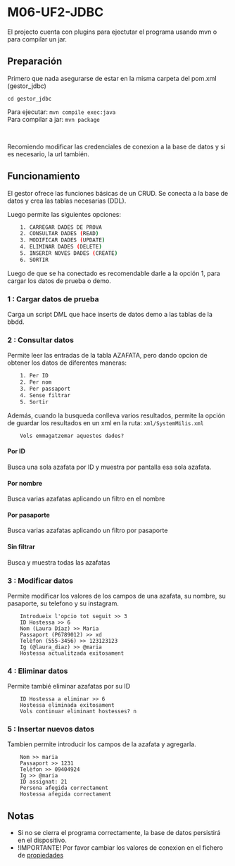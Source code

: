 # M06-UF2-JDBC

El projecto cuenta con plugins para ejectutar el programa usando mvn o para compilar un jar.

## Preparación

Primero que nada asegurarse de estar en la misma carpeta del pom.xml (gestor_jdbc)

`cd gestor_jdbc` <br>

Para ejecutar: `mvn compile exec:java`<br>
Para compilar a jar: `mvn package`<br>

<br>

Recomiendo modificar las credenciales de conexion a la base de datos y si es necesario, la url también.


## Funcionamiento

El gestor ofrece las funciones básicas de un CRUD. Se conecta a la base de datos y crea las tablas necesarias (DDL).

Luego permite las siguientes opciones:

```bash
    1. CARREGAR DADES DE PROVA
    2. CONSULTAR DADES (READ)
    3. MODIFICAR DADES (UPDATE)
    4. ELIMINAR DADES (DELETE)
    5. INSERIR NOVES DADES (CREATE)
    6. SORTIR
```

Luego de que se ha conectado es recomendable darle a la opción 1, para cargar los datos de prueba o demo. <br>

### 1 : Cargar datos de prueba

Carga un script DML que hace inserts de datos demo a las tablas de la bbdd.

### 2 : Consultar datos

Permite leer las entradas de la tabla AZAFATA, pero dando opcion de obtener los datos de diferentes maneras:

```bash
    1. Per ID
    2. Per nom
    3. Per passaport
    4. Sense filtrar
    5. Sortir
```

Además, cuando la busqueda conlleva varios resultados, permite la opción de guardar los resultados en un xml en la ruta:
`xml/SystemMilis.xml`

```
    Vols emmagatzemar aquestes dades? 
```

#### Por ID

Busca una sola azafata por ID y muestra por pantalla esa sola azafata.

#### Por nombre

Busca varias azafatas aplicando un filtro en el nombre

#### Por pasaporte

Busca varias azafatas aplicando un filtro por pasaporte

#### Sin filtrar

Busca y muestra todas las azafatas


### 3 : Modificar datos

Permite modificar los valores de los campos de una azafata, su nombre, su pasaporte, su telefono y su instagram.

```
    Introdueix l'opcio tot seguit >> 3
    ID Hostessa >> 6
    Nom (Laura Díaz) >> Maria
    Passaport (P6789012) >> xd
    Telèfon (555-3456) >> 123123123
    Ig (@laura_diaz) >> @maria
    Hostessa actualitzada exitosament

```

### 4 : Eliminar datos

Permite tambié eliminar azafatas por su ID

```
    ID Hostessa a eliminar >> 6
    Hostessa eliminada exitosament
    Vols continuar eliminant hostesses? n
```

### 5 : Insertar nuevos datos

Tambien permite introducir los campos de la azafata y agregarla.

```
    Nom >> maria
    Passaport >> 1231
    Telèfon >> 09404924
    Ig >> @maria
    ID assignat: 21
    Persona afegida correctament
    Hostessa afegida correctament
```



## Notas

- Si no se cierra el programa correctamente, la base de datos persistirá en el dispositivo.
- !IMPORTANTE! Por favor cambiar los valores de conexion en el fichero de [propiedades](./demo/src/main/resources/config.properties)
